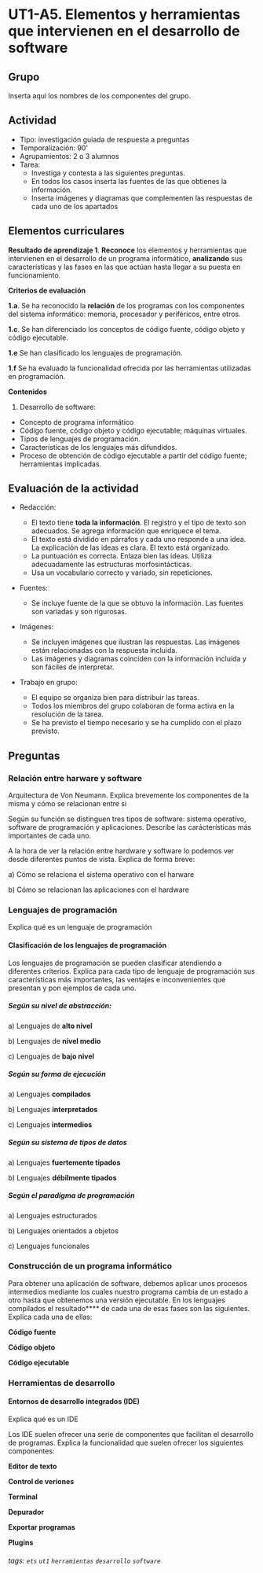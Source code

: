 # UT1-A5. Elementos y herramientas que intervienen en el desarrollo de software
## Grupo
Inserta aquí los nombres de los componentes del grupo.

## Actividad
* Tipo: investigación guiada de respuesta a preguntas
* Temporalización: 90' 
* Agrupamientos: 2 o 3 alumnos
* Tarea: 
    * Investiga y contesta a las siguientes preguntas. 
    * En todos los casos inserta las fuentes de las que obtienes la información. 
    * Inserta imágenes y diagramas que complementen las respuestas de cada uno de los apartados

## Elementos curriculares
**Resultado de aprendizaje 1**. **Reconoce** los elementos y herramientas que intervienen en el desarrollo de un programa informático, **analizando** sus características y las fases en las que actúan hasta llegar a su puesta en funcionamiento.

**Criterios de evaluación**

**1.a**. Se ha reconocido la **relación** de los programas con los componentes del sistema informático: memoria, procesador y periféricos, entre otros.

**1.c**. Se han diferenciado los conceptos de código fuente, código objeto y código ejecutable.

**1.e** Se han clasificado los lenguajes de programación.

**1.f** Se ha evaluado la funcionalidad ofrecida por las herramientas utilizadas en programación.

**Contenidos**

1. Desarrollo de software:
* Concepto de programa informático
* Código fuente, código objeto y código ejecutable; máquinas virtuales.
* Tipos de lenguajes de programación.
* Características de los lenguajes más difundidos.
* Proceso de obtención de código ejecutable a partir del código fuente; herramientas implicadas.
## Evaluación de la actividad
* Redacción:
    * El texto tiene **toda la información**. El registro y el tipo de texto son adecuados. Se agrega información que enriquece el tema.
    * El texto está dividido en párrafos y cada uno responde a una idea. La explicación de las ideas es clara. El texto está organizado. 
    * La puntuación es correcta. Enlaza bien las ideas. Utiliza adecuadamente las estructuras morfosintácticas. 
    * Usa un vocabulario correcto y variado, sin repeticiones. 

* Fuentes:
    * Se incluye fuente de la que se obtuvo la información. Las fuentes son variadas y son rigurosas.
* Imágenes:
    * Se incluyen imágenes que ilustran las respuestas. Las imágenes están relacionadas con la respuesta incluida.
    * Las imágenes y diagramas coinciden con la información incluida y son fáciles de interpretar.
* Trabajo en grupo:
    * El equipo se organiza bien para distribuir las tareas.
    * Todos los miembros del grupo colaboran de forma activa en la resolución de la tarea.
    * Se ha previsto el tiempo necesario y se ha cumplido con el plazo previsto.


## Preguntas
### Relación entre harware y software

Arquitectura de Von Neumann. Explica brevemente los componentes de la misma y cómo se relacionan entre si

Según su función se distinguen tres tipos de software: sistema operativo, software de programación y aplicaciones. Describe las carácterísticas más importantes de cada uno.

A la hora de ver la relación entre hardware y software lo podemos ver desde diferentes puntos de vista. Explica de forma breve: 

a) Cómo se relaciona el sistema operativo con el harware

b) Cómo se relacionan las aplicaciones con el hardware

### Lenguajes de programación
Explica qué es un lenguaje de programación

#### Clasificación de los lenguajes de programación
Los lenguajes de programación se pueden clasificar atendiendo a diferentes criterios. Explica para cada tipo de lenguaje de programación sus características más importantes, las ventajes e inconvenientes que presentan y pon ejemplos de cada uno.

##### Según su **nivel de abstracción**:

a) Lenguajes de **alto nivel**

b) Lenguajes de **nivel medio**

c) Lenguajes de **bajo nivel**

##### Según su **forma de ejecución**

a) Lenguajes **compilados**

b) Lenguajes **interpretados**

c) Lenguajes **intermedios**

##### Según su **sistema de tipos de datos**

a) Lenguajes **fuertemente tipados**

b) Lenguajes **débilmente tipados**

##### Según el paradigma de programación

a) Lenguajes estructurados

b) Lenguajes orientados a objetos

c) Lenguajes funcionales

### Construcción de un programa informático
Para obtener una aplicación de software, debemos aplicar unos procesos intermedios mediante los cuales nuestro programa cambia de un estado a otro hasta que obtenemos una versión ejecutable. En los lenguajes compilados el resultado**** de cada una de esas fases son las siguientes. Explica cada una de ellas:

**Código fuente**

**Código objeto**

**Código ejecutable**

### Herramientas de desarrollo
#### Entornos de desarrollo integrados (IDE)

Explica qué es un IDE

Los IDE suelen ofrecer una serie de componentes que facilitan el desarrollo de programas. Explica la funcionalidad que suelen ofrecer los siguientes componentes:

**Editor de texto**

**Control de veriones**

**Terminal**

**Depurador**

**Exportar programas**

**Plugins**


###### tags: `ets` `ut1` `herramientas` `desarrollo` `software`